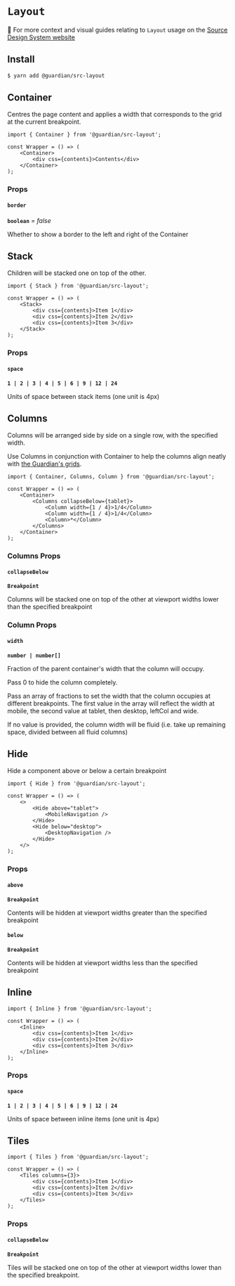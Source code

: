 # `Layout`

📣 For more context and visual guides relating to `Layout` usage on the [Source Design System website](https://www.theguardian.design/2a1e5182b/p/309077-layout-components)

## Install

```sh
$ yarn add @guardian/src-layout
```

## Container

Centres the page content and applies a width that corresponds to the grid at the current breakpoint.

```tsx
import { Container } from '@guardian/src-layout';

const Wrapper = () => (
    <Container>
        <div css={contents}>Contents</div>
    </Container>
);
```

### Props

#### `border`

**`boolean`** _= false_

Whether to show a border to the left and right of the Container

## Stack

Children will be stacked one on top of the other.

```tsx
import { Stack } from '@guardian/src-layout';

const Wrapper = () => (
    <Stack>
        <div css={contents}>Item 1</div>
        <div css={contents}>Item 2</div>
        <div css={contents}>Item 3</div>
    </Stack>
);
```

### Props

#### `space`

**`1 | 2 | 3 | 4 | 5 | 6 | 9 | 12 | 24`**

Units of space between stack items (one unit is 4px)

## Columns

Columns will be arranged side by side on a single row, with the specified width.

Use Columns in conjunction with Container to help the columns align neatly with [the Guardian's grids](https://www.theguardian.design/2a1e5182b/p/41be19-grids).

```tsx
import { Container, Columns, Column } from '@guardian/src-layout';

const Wrapper = () => (
    <Container>
        <Columns collapseBelow={tablet}>
            <Column width={1 / 4}>1/4</Column>
            <Column width={1 / 4}>1/4</Column>
            <Column>*</Column>
        </Columns>
    </Container>
);
```

### Columns Props

#### `collapseBelow`

**`Breakpoint`**

Columns will be stacked one on top of the other at viewport widths lower than the specified breakpoint

### Column Props

#### `width`

**`number | number[]`**

Fraction of the parent container's width that the column will occupy.

Pass 0 to hide the column completely.

Pass an array of fractions to set the width that the column occupies at different breakpoints. The first value in the array will
reflect the width at mobile, the second value at tablet, then desktop, leftCol and wide.

If no value is provided, the column width will be fluid (i.e. take up remaining space, divided between all fluid columns)

## Hide

Hide a component above or below a certain breakpoint

```tsx
import { Hide } from '@guardian/src-layout';

const Wrapper = () => (
    <>
        <Hide above="tablet">
            <MobileNavigation />
        </Hide>
        <Hide below="desktop">
            <DesktopNavigation />
        </Hide>
    </>
);
```

### Props

#### `above`

**`Breakpoint`**

Contents will be hidden at viewport widths greater than the specified breakpoint

#### `below`

**`Breakpoint`**

Contents will be hidden at viewport widths less than the specified breakpoint

## Inline

```tsx
import { Inline } from '@guardian/src-layout';

const Wrapper = () => (
    <Inline>
        <div css={contents}>Item 1</div>
        <div css={contents}>Item 2</div>
        <div css={contents}>Item 3</div>
    </Inline>
);
```

### Props

#### `space`

**`1 | 2 | 3 | 4 | 5 | 6 | 9 | 12 | 24`**

Units of space between inline items (one unit is 4px)

## Tiles

```tsx
import { Tiles } from '@guardian/src-layout';

const Wrapper = () => (
    <Tiles columns={3}>
        <div css={contents}>Item 1</div>
        <div css={contents}>Item 2</div>
        <div css={contents}>Item 3</div>
    </Tiles>
);
```

### Props

#### `collapseBelow`

**`Breakpoint`**

Tiles will be stacked one on top of the other at viewport widths lower than the specified breakpoint.
